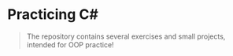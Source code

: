 # Practicing C#
> The repository contains several exercises and small projects, intended for OOP practice!
